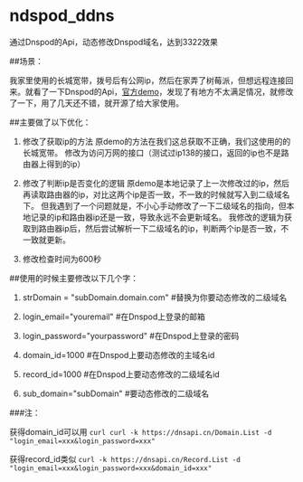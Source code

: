 ndspod_ddns
===========

通过Dnspod的Api，动态修改Dnspod域名，达到3322效果

##场景：

我家里使用的长城宽带，拨号后有公网ip，然后在家弄了树莓派，但想远程连接回来。就看了一下Dnspod的Api，[官方demo](https://github.com/DNSPod/dnspod-python)，发现了有地方不太满足情况，就修改了一下，用了几天还不错，就开源了给大家使用。


##主要做了以下优化：

1. 修改了获取ip的方法
原demo的方法在我们这总获取不正确，我们这使用的的长城宽带。
修改为访问万网的接口（测试过ip138的接口，返回的ip也不是路由器上得到的ip）

2. 修改了判断ip是否变化的逻辑
原demo是本地记录了上一次修改过的ip，然后再读取路由器的ip，对比这两个ip是否一致，不一致的时候就写入到二级域名下。
但我遇到了一个问题就是，不小心手动修改了一下二级域名的指向，但本地记录的ip和路由器ip还是一致，导致永远不会更新域名。
我修改的逻辑为获取到路由器ip后，然后尝试解析一下二级域名的ip，判断两个ip是否一致，不一致就更新。

3. 修改检查时间为600秒

##使用的时候主要修改以下几个字：

1. strDomain = "subDomain.domain.com"   #替换为你要动态修改的二级域名

2. login_email="youremail"   #在Dnspod上登录的邮箱

3. login_password="yourpassword"   #在Dnspod上登录的密码

4. domain_id=1000   #在Dnspod上要动态修改的主域名id

5. record_id=1000    #在Dnspod上要动态修改的二级域名id

6. sub_domain="subDomain"   #要动态修改的二级域名

###注：

获得domain_id可以用 `curl curl -k https://dnsapi.cn/Domain.List -d "login_email=xxx&login_password=xxx" `

获得record_id类似 `curl -k https://dnsapi.cn/Record.List -d "login_email=xxx&login_password=xxx&domain_id=xxx" `




